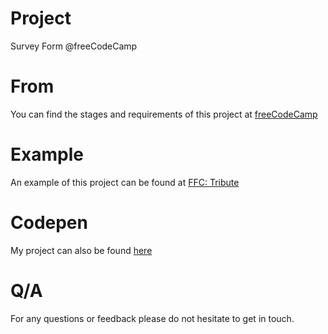 # Project
Survey Form @freeCodeCamp

# From 
You can find the stages and requirements of this project at [freeCodeCamp](https://learn.freecodecamp.org/responsive-web-design/responsive-web-design-projects/build-a-survey-form)

# Example
An example of this project can be found at [FFC: Tribute](https://codepen.io/freeCodeCamp/full/VPaoNP)

# Codepen
My project can also be found [here](https://codepen.io/b97code/pen/zYOdLyZ)

# Q/A
For any questions or feedback please do not hesitate to get in touch.
